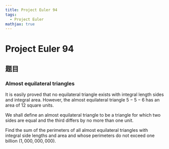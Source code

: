 ```yaml
---
title: Project Euler 94
tags:
  - Project Euler
mathjax: true
---
```

<escape><!-- more --></escape>

# Project Euler 94
## 题目
### Almost equilateral triangles


It is easily proved that no equilateral triangle exists with integral length sides and integral area. However, the almost equilateral triangle $5-5-6$ has an area of $12$ square units.

We shall define an almost equilateral triangle to be a triangle for which two sides are equal and the third differs by no more than one unit.

Find the sum of the perimeters of all almost equilateral triangles with integral side lengths and area and whose perimeters do not exceed one billion ($1,000,000,000$).
